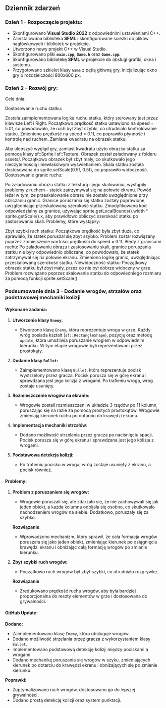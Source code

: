 ## Dziennik zdarzeń

### Dzień 1 - Rozpoczęcie projektu:
- Skonfigurowano **Visual Studio 2022** z odpowiednimi ustawieniami C++.
- Zainstalowana biblioteka **SFML** i skonfigurowane ścieżki do plików nagłówkowych i bibliotek w projekcie.
- Utworzono nowy projekt C++ w Visual Studio.
- Skonfigurowano pliki **`main.cpp`**, **`Game.h`** oraz **`Game.cpp`**.
- Skonfigurowano bibliotekę **SFML** w projekcie do obsługi grafiki, okna i systemu.
- Przygotowano szkielet klasy `Game` z pętlą główną gry, inicjalizując okno gry o rozdzielczości 800x600 px.

### Dzień 2 – Rozwój gry:
Cele dnia:

Dostosowanie ruchu statku:

Została zaimplementowana logika ruchu statku, który sterowany jest przez klawisze Left i Right.
Początkowo prędkość statku ustawiono na speed = 5.0f, co powodowało, że ruch był zbyt szybki, co utrudniało kontrolowanie statku. Zmieniono prędkość na speed = 0.1f, co poprawiło płynność i kontrolę nad ruchem.
Zamiana kwadratu na obrazek statku:

Aby ulepszyć wygląd gry, zamiast kwadratu użyto obrazka statku za pomocą klasy sf::Sprite i sf::Texture. Obrazek został załadowany z folderu assets/.
Początkowo obrazek był zbyt mały, co skutkowało jego nieczytelnością i niewłaściwym wyświetlaniem. Skala statku została dostosowana do sprite.setScale(0.5f, 0.5f), co poprawiło widoczność.
Dostosowanie granic ruchu:

Po załadowaniu obrazu statku z teksturą i jego skalowaniu, wystąpiły problemy z ruchem – statek zatrzymywał się na połowie ekranu. Powód leżał w tym, że przeskalowanie obrazu nie zostało uwzględnione przy obliczaniu granic.
Granice poruszania się statku zostały poprawione, uwzględniając przeskalowaną szerokość statku. Zmodyfikowano kod odpowiedzialny za granice, używając sprite.getLocalBounds().width * sprite.getScale().x, aby prawidłowo obliczyć szerokość statku po zastosowaniu skali.
Problemy, które wystąpiły:

Zbyt szybki ruch statku: Początkowa prędkość była zbyt duża, co sprawiało, że statek poruszał się zbyt szybko. Problem został rozwiązany poprzez zmniejszenie wartości prędkości do speed = 0.1f.
Błędy z granicami ruchu: Po załadowaniu obrazu i zastosowaniu skali, granice poruszania statku nie były odpowiednio obliczane, co powodowało, że statek zatrzymywał się na połowie ekranu. Zmieniono logikę granic, uwzględniając przeskalowaną szerokość statku.
Niewidoczność statku: Początkowy obrazek statku był zbyt mały, przez co nie był dobrze widoczny w grze. Problem rozwiązano poprzez skalowanie statku do odpowiedniego rozmiaru za pomocą funkcji sprite.setScale().

### **Podsumowanie dnia 3 - Dodanie wrogów, strzałów oraz podstawowej mechaniki kolizji**

#### **Wykonane zadania:**
1. **Utworzenie klasy `Enemy`:**
   - Stworzono klasę `Enemy`, która reprezentuje wroga w grze. Każdy wróg posiada kształt (`sf::RectangleShape`), pozycję oraz metodę `update`, która umożliwia poruszanie wrogiem w odpowiednim kierunku. W tym etapie wrogowie byli reprezentowani przez prostokąty.

2. **Dodanie klasy `Bullet`:**
   - Zaimplementowano klasę `Bullet`, która reprezentuje pocisk wystrzelony przez gracza. Pocisk porusza się w górę ekranu i sprawdzana jest jego kolizja z wrogami. Po trafieniu wroga, wróg zostaje usunięty.

3. **Rozmieszczenie wrogów na ekranie:**
   - Wrogowie zostali rozmieszczeni w układzie 3 rzędów po 11 kolumn, poruszając się na razie za pomocą prostych prostokątów. Wrogowie zmieniają kierunek ruchu po dotarciu do krawędzi ekranu.

4. **Implementacja mechaniki strzałów:**
   - Dodano możliwość strzelania przez gracza po naciśnięciu spacji. Pocisk porusza się w górę ekranu i sprawdzana jest jego kolizja z wrogami.

5. **Podstawowa detekcja kolizji:**
   - Po trafieniu pocisku w wroga, wróg zostaje usunięty z ekranu, a pocisk również.

#### **Problemy:**

1. **Problem z poruszaniem się wrogów:**
   - Wrogowie poruszali się, ale zdarzało się, że nie zachowywali się jak jeden obiekt, a każda kolumna odbijała się osobno, co skutkowało nachodzeniem wrogów na siebie. Dodatkowo, poruszały się za szybko.

   **Rozwiązanie**:
   - Wprowadzono mechanizm, który sprawił, że cała formacja wrogów poruszała się jako jeden obiekt, zmieniając kierunek po osiągnięciu krawędzi ekranu i obniżając całą formację wrogów po zmianie kierunku.

2. **Zbyt szybki ruch wrogów:**
   - Początkowo ruch wrogów był zbyt szybki, co utrudniało rozgrywkę.

   **Rozwiązanie**:
   - Zredukowano prędkość ruchu wrogów, aby była bardziej proporcjonalna do reszty elementów w grze i dostosowana do grywalności.



#### **GitHub Update:**

**Dodano:**
- Zaimplementowano klasę `Enemy`, która obsługuje wrogów.
- Dodano możliwość strzelania przez gracza z wykorzystaniem klasy `Bullet`.
- Implementowano podstawową detekcję kolizji między pociskami a wrogami.
- Dodano mechanikę poruszania się wrogów w szyku, zmieniających kierunek po dotarciu do krawędzi ekranu i obniżających się po zmianie kierunku.

**Poprawki:**
- Zoptymalizowano ruch wrogów, dostosowano go do lepszej grywalności.
- Dodano prostą detekcję kolizji oraz system punktacji.
